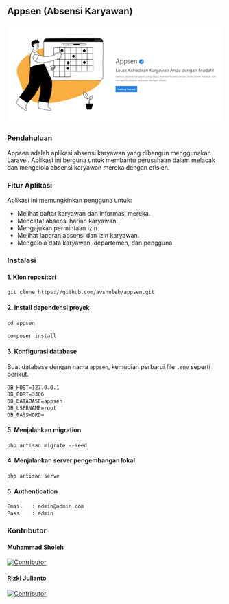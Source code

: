 ## Appsen (Absensi Karyawan)

![Appsen](public/images/appsen.png)

### Pendahuluan

Appsen adalah aplikasi absensi karyawan yang dibangun menggunakan Laravel. Aplikasi ini berguna untuk membantu perusahaan dalam melacak dan mengelola absensi karyawan mereka dengan efisien.

### Fitur Aplikasi

Aplikasi ini memungkinkan pengguna untuk:
- Melihat daftar karyawan dan informasi mereka.
- Mencatat absensi harian karyawan.
- Mengajukan permintaan izin.
- Melihat laporan absensi dan izin karyawan.
- Mengelola data karyawan, departemen, dan pengguna.

### Instalasi

#### 1. Klon repositori
```
git clone https://github.com/avsholeh/appsen.git
```

#### 2. Install dependensi proyek
```
cd appsen
```
```php
composer install
```

#### 3. Konfigurasi database
Buat database dengan nama ```appsen```, kemudian perbarui file ```.env``` seperti berikut.
```
DB_HOST=127.0.0.1
DB_PORT=3306
DB_DATABASE=appsen
DB_USERNAME=root
DB_PASSWORD=
```

#### 5. Menjalankan migration
```
php artisan migrate --seed
```

#### 4. Menjalankan server pengembangan lokal 
```
php artisan serve
```

#### 5. Authentication
```
Email   : admin@admin.com
Pass    : admin
```

### Kontributor

#### Muhammad Sholeh
[![Contributor](https://img.shields.io/badge/Contributor-avsholeh-blue?style=flat-square&logo=github)](https://github.com/avsholeh)

#### Rizki Julianto
[![Contributor](https://img.shields.io/badge/Contributor-darks07-blue?style=flat-square&logo=github)](https://github.com/darks07)
